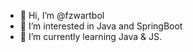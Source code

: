 - 👋 Hi, I’m @fzwartbol
- 👀 I’m interested in Java and SpringBoot
- 🌱 I’m currently learning Java & JS.

<!---
fzwartbol/fzwartbol is a ✨ special ✨ repository because its `README.md` (this file) appears on your GitHub profile.
You can click the Preview link to take a look at your changes.
--->
